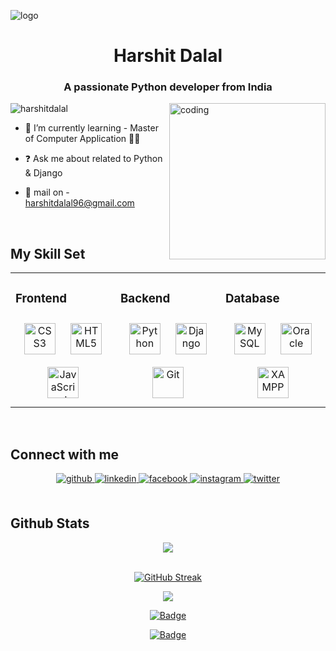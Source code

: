
![logo](https://myweb2002.w3spaces.com/New-PNC-Animated-Banners.gif)
# **<div align="center">Harshit Dalal</div>**  
<h3 align="center">A passionate Python developer from India</h3>
<img align="right" alt="coding" width="250" src="https://www.alphaprogrammer.in/wp-content/uploads/2021/04/8306-programming-animation.gif">
<p align="left"> <img
        src="https://komarev.com/ghpvc/?username=harshitdalal&label=Profile%20views&color=0e75b6&style=flat"
        alt="harshitdalal" /> </p>

  


  

- 🌱 I’m currently learning - Master of Computer Application 👨‍🎓  
  

- ❓ Ask me about related to Python & Django  
  

- 📧 mail on - harshitdalal96@gmail.com  
  

<br/>  


## My Skill Set  
<div align="center">
        
<table><tr><td valign="top" width="33%">

### Frontend  
<div align="center">  
<a href="https://www.w3schools.com/css/" target="_blank"><img style="margin: 10px" src="https://profilinator.rishav.dev/skills-assets/css3-original-wordmark.svg" alt="CSS3" height="50" /></a>  
<a href="https://en.wikipedia.org/wiki/HTML5" target="_blank"><img style="margin: 10px" src="https://profilinator.rishav.dev/skills-assets/html5-original-wordmark.svg" alt="HTML5" height="50" /></a>  
<a href="https://www.javascript.com/" target="_blank"><img style="margin: 10px" src="https://profilinator.rishav.dev/skills-assets/javascript-original.svg" alt="JavaScript" height="50" /></a>  
</div>

</td><td valign="top" width="33%">



### Backend  
<div align="center">  
<a href="https://www.python.org/" target="_blank"><img style="margin: 10px" src="https://profilinator.rishav.dev/skills-assets/python-original.svg" alt="Python" height="50" /></a>  
<a href="https://www.djangoproject.com/" target="_blank"><img style="margin: 10px" src="https://profilinator.rishav.dev/skills-assets/django-original.svg" alt="Django" height="50" /></a>  
<a href="https://github.com/" target="_blank"><img style="margin: 10px" src="https://profilinator.rishav.dev/skills-assets/git-scm-icon.svg" alt="Git" height="50" /></a>  
</div>

</td><td valign="top" width="33%">



### Database  
<div align="center">  
<a href="https://www.mysql.com/" target="_blank"><img style="margin: 10px" src="https://profilinator.rishav.dev/skills-assets/mysql-original-wordmark.svg" alt="MySQL" height="50" /></a>  
<a href="https://www.oracle.com/in/index.html" target="_blank"><img style="margin: 10px" src="https://profilinator.rishav.dev/skills-assets/oracle-original.svg" alt="Oracle" height="50" /></a>  
<a href="https://www.apachefriends.org/" target="_blank"><img style="margin: 10px" src="https://profilinator.rishav.dev/skills-assets/xampp.png" alt="XAMPP" height="50" /></a>  
</div>

</td></tr></table>  

</div>

<br/>  


## Connect with me  
<div align="center">
<a href="https://github.com/HarshitDalal" target="_blank">
<img src=https://img.shields.io/badge/github-%2324292e.svg?&style=for-the-badge&logo=github&logoColor=white alt=github style="margin-bottom: 5px;" />
</a>
<a href="https://linkedin.com/in/harshit-dalal" target="_blank">
<img src=https://img.shields.io/badge/linkedin-%231E77B5.svg?&style=for-the-badge&logo=linkedin&logoColor=white alt=linkedin style="margin-bottom: 5px;" />
</a>
<a href="https://www.facebook.com/harshitdalal21" target="_blank">
<img src=https://img.shields.io/badge/facebook-%232E87FB.svg?&style=for-the-badge&logo=facebook&logoColor=white alt=facebook style="margin-bottom: 5px;" />
</a>
<a href="https://instagram.com/harshit_dalal_21" target="_blank">
<img src=https://img.shields.io/badge/instagram-%23000000.svg?&style=for-the-badge&logo=instagram&logoColor=white alt=instagram style="margin-bottom: 5px;" />
</a>
<a href="https://twitter.com/harshitdalal14" target="_blank">
<img src=https://img.shields.io/badge/twitter-%2300acee.svg?&style=for-the-badge&logo=twitter&logoColor=white alt=twitter style="margin-bottom: 5px;" />
</a>  
</div>  
  

<br/>  


## Github Stats  
<div align="center">

<div><img src="https://github-readme-stats.vercel.app/api?username=HarshitDalal&show_icons=true&count_private=true&hide_border=true" align="center" /></div>  

</div>

<br/>  

<div align="center">
        
[![GitHub Streak](https://github-readme-streak-stats.herokuapp.com/?user=HarshitDalal)](https://git.io/streak-stats)
 
</div>

<div align="center">
<img src="https://komarev.com/ghpvc/?username=HarshitDalal&&style=flat-square" align="center" />
        
[![Badge](https://cp-logo.vercel.app/codechef/harshit_d21)](https://www.codechef.com/users/harshit_d21)
        
[![Badge](https://cp-logo.vercel.app/leetcode/HarshitDalal)](https://leetcode.com/HarshitDalal/)
</div>  
  

<br/>  


<div align="center">

</div>
<br />
